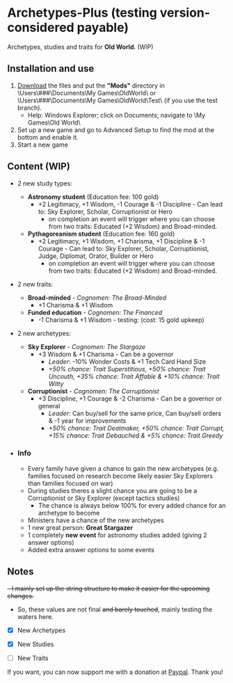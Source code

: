# Archetypes-Plus (testing version- considered payable)
Archetypes, studies and traits for **Old World**. (WIP)

## Installation and use

1. [Download](https://github.com/ShadowDuke/OW_Archetypes-Plus/archive/master.zip) the files and put the **"Mods"** directory in \Users\\###\Documents\My Games\OldWorld\ or \Users\\###\Documents\My Games\OldWorld\Test\ (if you use the test branch).
   - Help: Windows Explorer; click on Documents; navigate to \My Games\Old World\
2. Set up a new game and go to Advanced Setup to find the mod at the bottom and enable it. 
3. Start a new game

## Content (WIP)

- 2 new study types:
   - **Astronomy student**  (Education fee: 100 gold)
     - +2 Legitimacy, +1 Wisdom, -1 Courage & -1 Discipline - Can lead to: Sky Explorer, Scholar, Corruptionist or Hero
        - on completion an event will trigger where you can choose from two traits: Educated (+2 Wisdom) and Broad-minded.
   - **Pythagoreanism student** (Education fee: 160 gold)
     - +2 Legitimacy, +1 Wisdom, +1 Charisma, +1 Discipline & -1 Courage - Can lead to: Sky Explorer, Scholar, Corruptionist, Judge, Diplomat, Orator, Builder or Hero
        - on completion an event will trigger where you can choose from two traits: Educated (+2 Wisdom) and Broad-minded.
- 2 new traits:
   - **Broad-minded** - *Cognomen: The Broad-Minded*
        - +1 Charisma & +1 Wisdom
   - **Funded education** - *Cognomen: The Financed*
        - -1 Charisma & +1 Wisdom - testing: (cost: 15 gold upkeep)
- 2 new archetypes:
   - **Sky Explorer** - *Cognomen: The Stargaze*
     - +3 Wisdom & +1 Charisma - Can be a governor
        - *Leader*: -10% Wonder Costs & +1 Tech Card Hand Size
        - *+50% chance: Trait Superstitious, +50% chance: Trait Uncouth, +35% chance: Trait Affable & +10% chance: Trait Witty*
   - **Corruptionist** - *Cognomen: The Corruptionist* 
     - +3 Discipline, +1 Courage & -2 Charisma - Can be a governor or general
        - *Leader*: Can buy/sell for the same price, Can buy/sell orders & -1 year for improvements
        - *+50% chance: Trait Dealmaker, +50% chance: Trait Corrupt, +15% chance: Trait Debauched & +5% chance: Trait Greedy*
     
- ### Info

   - Every family have given a chance to gain the new archetypes (e.g. families focused on research become likely easier Sky Explorers than families focused on war)
   - During studies theres a slight chance you are going to be a Corruptionist or Sky Explorer (except tactics studies)
      - The chance is always below 100% for every added chance for an archetype to become
   - Ministers have a chance of the new archetypes
   - 1 new great person: **Great Stargazer**
   - 1 completely **new event** for astronomy studies added (giving 2 answer options)
   - Added extra answer options to some events

## Notes
~~- I mainly set up the string structure to make it easier for the upcoming changes.~~
- So, these values are not final ~~and barely touched~~, mainly testing the waters here.

- [X] New Archetypes
- [X] New Studies
- [ ] New Traits


If you want, you can now support me with a donation at [Paypal](https://www.paypal.com/cgi-bin/webscr?cmd=_s-xclick&hosted_button_id=5X8TNX5DN2G5C&source=url). Thank you!
